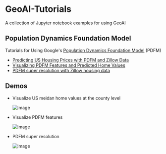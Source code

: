 # GeoAI-Tutorials

A collection of Jupyter notebook examples for using GeoAI

## Population Dynamics Foundation Model

Tutorials for Using Google's [Population Dynamics Foundation Model](https://github.com/google-research/population-dynamics) (PDFM)

- [Predicting US Housing Prices with PDFM and Zillow Data](https://geoai-tutorials.gishub.org/PDFM/zillow_home_value)
- [Visualizing PDFM Features and Predicted Home Values](https://geoai-tutorials.gishub.org/PDFM/map_pdfm_features)
- [PDFM super resolution with Zillow housing data](https://geoai-tutorials.gishub.org/PDFM/pdfm_superresolution)

## Demos

- Visualize US meidan home values at the county level

  ![image](https://github.com/user-attachments/assets/9052e391-a26a-4a75-9ffe-d4abac3c0fce)

- Visualize PDFM features

  ![image](https://github.com/user-attachments/assets/fd1b233b-2be0-47c3-b2d0-f53601020604)

- PDFM super resolution

  ![image](https://github.com/user-attachments/assets/a1f647e5-6014-4189-b1b9-d9e6252c98c8)
